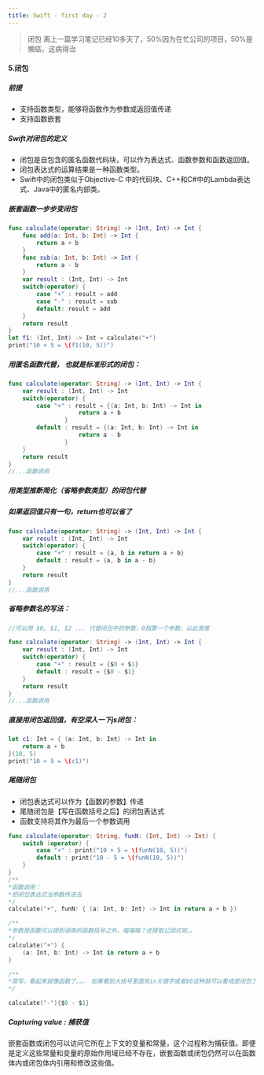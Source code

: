 ```yaml
---
title: Swift - first day - 2
---
```

> 闭包
离上一篇学习笔记已经10多天了，50%因为在忙公司的项目，50%是懒癌，这病得治
<!-- more -->

#### 5.闭包
##### 前提
* 支持函数类型，能够将函数作为参数或返回值传递
* 支持函数嵌套
##### Swift对闭包的定义
* 闭包是自包含的匿名函数代码块，可以作为表达式、函数参数和函数返回值。
* 闭包表达式的运算结果是一种函数类型。
* Swift中的闭包类似于Objective-C 中的代码块、C++和C#中的Lambda表达式、Java中的匿名内部类。

##### 嵌套函数一步步变闭包 
``` swift 
func calculate(operator: String) -> (Int, Int) -> Int {
	func add(a: Int, b: Int) -> Int {
		return a + b
	}
	func sub(a: Int, b: Int) -> Int {
		return a - b
	}
	var result : (Int, Int) -> Int
	switch(operator) {
		case "+" : result = add
		case "-" : result = sub
		default: result = add
	}
	return result
}
let f1: (Int, Int) -> Int = calculate("+")
print("10 + 5 = \(f1(10, 5))")
```

##### 用匿名函数代替， 也就是标准形式的闭包：
``` swift 
func calculate(operator: String) -> (Int, Int) -> Int {
	var result : (Int, Int) -> Int
	switch(operator) {
		case "+" : result = {(a: Int, b: Int) -> Int in
					return a + b
				}
		default : result = {(a: Int, b: Int) -> Int in
					return a - b
				}
	}
	return result
}
//...函数调用
```
##### 用类型推断简化（省略参数类型）的闭包代替
##### 如果返回值只有一句，return也可以省了
``` swift 
func calculate(operator: String) -> (Int, Int) -> Int {
	var result : (Int, Int) -> Int
	switch(operator) {
		case "+" : result = {a, b in return a + b}
		default : result = {a, b in a - b}
	}
	return result
}
//...函数调用
```
##### 省略参数名的写法：
``` swift 
//可以用 $0, $1, $2 ... 代替闭包中的参数，0指第一个参数，以此类推

func calculate(operator: String) -> (Int, Int) -> Int {
	var result : (Int, Int) -> Int
	switch(operator) {
		case "+" : result = {$0 + $1}
		default : result = {$0 - $1}
	}
	return result
}
//...函数调用
```
##### 直接用闭包返回值，有空深入一下js闭包：
``` swift 
let c1: Int = { (a: Int, b: Int) -> Int in
	return a + b
}(10, 5)
print("10 + 5 = \(c1)")
```

##### 尾随闭包
* 闭包表达式可以作为【函数的参数】传递
* 尾随闭包是【写在函数括号之后】的闭包表达式
* 函数支持将其作为最后一个参数调用

``` swift 
func calculate(operator: String, funN: (Int, Int) -> Int) {
	switch (operator) {
		case "+" : print("10 + 5 = \(funN(10, 5))")
		default : print("10 - 5 = \(funN(10, 5))")
	}
}
/**
*函数调用：
*把闭包表达式当参数传进去
*/
calculate("+", funN: { (a: Int, b: Int) -> Int in return a + b })

/**
*参数是函数可以提到调用的函数括号之外，喵喵喵？还提取公因式呢。。
*/
calculate("+") {
	(a: Int, b: Int) -> Int in return a + b
}

/**
*简写，看起来就像函数了。。。 如果看到大括号里面有in关键字或者$0这种就可以看成是闭包了
*/

calculate("-"){$0 - $1}
```
##### Capturing value : 捕获值
嵌套函数或闭包可以访问它所在上下文的变量和常量，这个过程称为捕获值。即便是定义这些常量和变量的原始作用域已经不存在，嵌套函数或闭包仍然可以在函数体内或闭包体内引用和修改这些值。